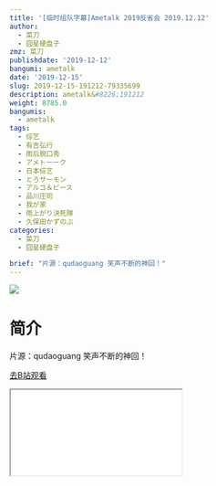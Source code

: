 ```yaml
---
title: '[临时组队字幕]Ametalk 2019反省会 2019.12.12'
author:
  - 菜刀
  - 囧星硬盘子
zmz: 菜刀
publishdate: '2019-12-12'
bangumi: ametalk
date: '2019-12-15'
slug: 2019-12-15-191212-79335699
description: ametalk&#8226;191212
weight: 8785.0
bangumis:
  - ametalk
tags:
  - 综艺
  - 有吉弘行
  - 雨后脱口秀
  - アメトーーク
  - 日本综艺
  - とろサーモン
  - アルコ＆ピース
  - 品川庄司
  - 我が家
  - 雨上がり決死隊
  - 久保田かずのぶ
categories:
  - 菜刀
  - 囧星硬盘子

brief: "片源：qudaoguang 笑声不断的神回！"
---
```

![](https://raw.githubusercontent.com/tcgriffith/owaraisite/master/static/tmpimg/162081b302c2d9fa971e698661ec7840e3289e82.jpg.480.jpg)
# 简介  
片源：qudaoguang
笑声不断的神回！  

[去B站观看](https://www.bilibili.com/video/av79335699/)
<div class ="resp-container"><iframe class="testiframe" src="//player.bilibili.com/player.html?aid=79335699"", scrolling="no", allowfullscreen="true" > </iframe></div> 

